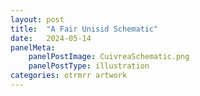 ```yaml
---
layout: post
title:  "A Fair Unisid Schematic"
date:   2024-05-14
panelMeta:
    panelPostImage: CuivreaSchematic.png
    panelPostType: illustration
categories: otrmrr artwork
---
```




